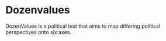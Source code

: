 # Dozenvalues

DozenValues is a political test that aims to map differing political perspectives onto six axes.
